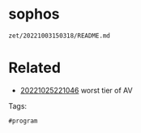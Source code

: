 # sophos

` zet/20221003150318/README.md `

# Related

- [20221025221046](/zet/20221025221046/README.md) worst tier of AV

Tags:

    #program
